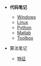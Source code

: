 * **代码笔记**
  * [Windows](Code/Windows.md)
  * [Linux](Code/Linux.md)
  * [Python](Code/Python.md)
  * [Matlab](Code/Matlab.md)
  * [Toolbox](Code/Toolbox.md)

* 算法笔记
  * [特征](Algorithm/Feature.md)